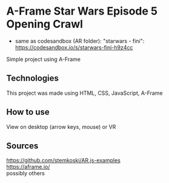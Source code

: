 # A-Frame Star Wars Episode 5 Opening Crawl

* same as codesandbox (AR folder): "starwars - fini": https://codesandbox.io/s/starwars-fini-h9z4cc

Simple project using A-Frame

## Technologies
This project was made using HTML, CSS, JavaScript, A-Frame

## How to use
View on desktop (arrow keys, mouse) or VR 

## Sources
https://github.com/stemkoski/AR.js-examples <br/>
https://aframe.io/ <br/>
possibly others
